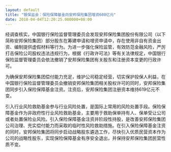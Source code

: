 ```yaml
---
layout: default
title: "银保监会：保险保障基金向安邦保险集团增资608亿元"
date: 2018-04-04T12:20:25.000000+08:00
---
```


经调查核实，中国银行保险监督管理委员会发现安邦保险集团股份有限公司（以下简称安邦保险集团）部分股东在筹建申请和增资申请中，存在使用非自有资金出资、编制提供虚假材料等行为。为进一步强化保险监管，有效防范金融风险，严厉打击保险公司股权违法违规行为，根据《行政许可法》等有关法律规定，中国银行保险监督管理委员会依法撤销了安邦保险集团有关股东和注册资本变更的行政许可。

为确保安邦保险集团偿付能力充足，维护公司稳定经营，切实保护投保人利益，在中国银行保险监督管理委员会撤销安邦保险集团相关股权许可的同时，安邦保险集团同步引入保险保障基金注资。注资后，安邦保险集团注册资本维持619亿元不变。

引入行业风险救助基金参与行业风险处置，是国际上常用的风险处置手段。保险保障基金作为非政府性行业风险救助基金，主要用于救助保单持有人、保单受让公司或者处置保险业风险。引入保险保障基金注资并阶段性持股，是改善安邦保险集团公司治理、充实偿付能力而采取的临时性风险救助措施。在引入保险保障基金注资的同时，安邦保险集团将同步启动战略股东遴选工作，尽快引入优质民营资本作为公司的战略性股东，实现保险保障基金有序安全退出，并保持安邦保险集团民营性质不变。

